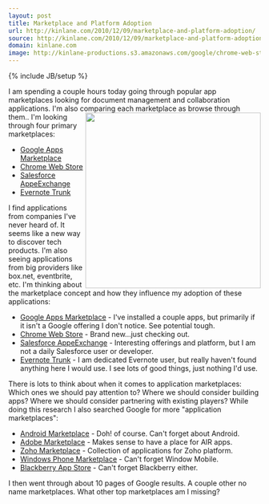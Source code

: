 ```yaml
---
layout: post
title: Marketplace and Platform Adoption
url: http://kinlane.com/2010/12/09/marketplace-and-platform-adoption/
source: http://kinlane.com/2010/12/09/marketplace-and-platform-adoption/
domain: kinlane.com
image: http://kinlane-productions.s3.amazonaws.com/google/chrome-web-store.jpg
---
```

{% include JB/setup %}

<p>
     I am spending a couple hours today going through popular app marketplaces looking for document management and collaboration applications. I'm also comparing each marketplace as browse through them.. <img src="http://kinlane-productions.s3.amazonaws.com/google/chrome-web-store.jpg" alt="" width="350" align="right" /> I'm looking through four primary marketplaces:
</p>
<ul class="mainlist">
     <li>
          <a href="http://www.google.com/enterprise/marketplace/" target="_blank">Google Apps Marketplace</a>
     </li>
     <li>
          <a href="https://chrome.google.com/webstore" target="_blank">Chrome Web Store</a>
     </li>
     <li>
          <a href="http://sites.force.com/appexchange/home" target="_blank">Salesforce AppeExchange</a>
     </li>
     <li>
          <a href="www.evernote.com/about/trunk/%20" target="_blank">Evernote Trunk</a>
     </li>
</ul>
<p>
     I find applications from companies I've never heard of. It seems like a new way to discover tech products. I'm also seeing applications from big providers like box.net, eventbrite, etc. I'm thinking about the marketplace concept and how they influence my adoption of these applications:
</p>
<ul class="mainlist">
     <li>
          <a href="http://www.google.com/enterprise/marketplace/" target="_blank">Google Apps Marketplace</a> - I've installed a couple apps, but primarily if it isn't a Google offering I don't notice. See potential tough.
     </li>
     <li>
          <a href="https://chrome.google.com/webstore" target="_blank">Chrome Web Store</a> - Brand new...just checking out.
     </li>
     <li>
          <a href="http://sites.force.com/appexchange/home" target="_blank">Salesforce AppeExchange</a> - Interesting offerings and platform, but I am not a daily Salesforce user or developer.
     </li>
     <li>
          <a href="www.evernote.com/about/trunk/" target="_blank">Evernote Trunk</a> - I am dedicated Evernote user, but really haven't found anything here I would use. I see lots of good things, just nothing I'd use.
     </li>
</ul>
<p>
     There is lots to think about when it comes to application marketplaces: Which ones we should pay attention to? Where we should consider building apps? Where we should consider partnering with existing players? While doing this research I also searched Google for more "application marketplaces":
</p>
<ul class="mainlist">
     <li>
          <a href="http://www.android.com/market/#app=basesign.alltie" target="_blank">Android Marketplace</a> - Doh! of course. Can't forget about Android.
     </li>
     <li>
          <a href="http://www.adobe.com/cfusion/marketplace/index.cfm?event=marketplace.home&amp;marketplaceid=1" target="_blank">Adobe Marketplace</a> - Makes sense to have a place for AIR apps.
     </li>
     <li>
          <a href="https://creator.zoho.com/marketplace" target="_blank">Zoho Marketplace</a> - Collection of applications for Zoho platform.
     </li>
     <li>
          <a href="http://marketplace.windowsphone.com/Default.aspx" target="_blank">Windows Phone Marketplace</a> - Can't forget Window Mobile.
     </li>
     <li>
          <a href="http://appworld.blackberry.com/webstore/" target="_blank">Blackberry App Store</a> - Can't forget Blackberry either.
     </li>
</ul>
<p>
     I then went through about 10 pages of Google results. A couple other no name marketplaces. What other top marketplaces am I missing?
</p>